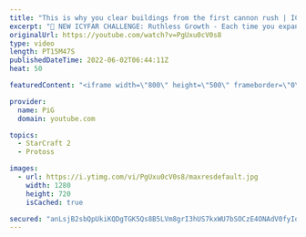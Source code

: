 ```yaml
---
title: "This is why you clear buildings from the first cannon rush | ICYFAR \"One Base Openers\" - StarCraft 2"
excerpt: "🤯 NEW ICYFAR CHALLENGE: Ruthless Growth - Each time you expand, you have to attack! Send submissions to eonblu95@gmail.com as attachment AND only ICYFAR as the subject. Max 1 replay per person. Latest submission is on the 21st June. -- 🤯 In this week’s episode of I Cast Your Freakin Awesome Replays"
originalUrl: https://youtube.com/watch?v=PgUxu0cV0s8
type: video
length: PT15M47S
publishedDateTime: 2022-06-02T06:44:11Z
heat: 50

featuredContent: "<iframe width=\"800\" height=\"500\" frameborder=\"0\" src=\"https://www.youtube.com/embed/PgUxu0cV0s8\" allow=\"accelerometer; autoplay; encrypted-media; gyroscope; picture-in-picture\" allowfullscreen></iframe>"

provider:
  name: PiG
  domain: youtube.com

topics:
  - StarCraft 2
  - Protoss

images:
  - url: https://i.ytimg.com/vi/PgUxu0cV0s8/maxresdefault.jpg
    width: 1280
    height: 720
    isCached: true

secured: "anLsjB2sbQpUkiKQDgTGK5Qs8B5LVm8grI3hUS7kxWU7bSOCzE4ONAdV0fyIozzzT2vV2qkE1rGZMSnbzy3ukcaiRl35Wi/efMFnwfOn36bggAZvsAR+EuEIFYZkG/UnwrVkcZKqKLAtldf1ekUHylB4UXruiJbVIbuA7VK0ecvkly28e4QMaogVheLxRt0bG+o4d9Mb6ej/UxnjIZpa2F/YEwF2vCaBKPbDmJEBaFP8Z9soCxuezJ/TkT0Oxm1vz2oUDga4+jCadO3HqYGCaD9fZ1QjLc/wNdACNmBFclFOHEBmFLRVxVh+JYX4zsYZBOJrcyUgABhmcKKqDbRfoxxam2PDB1NLwwIMFGSs0p9zt3xMzKSQex5VQglhTasU4dhSP5bWQow5ULMY50c4l2QViJ3HFmLfjbQjn46AqPQ=;a28sxbQoU3C+mvOyp1pLNg=="
---
```


